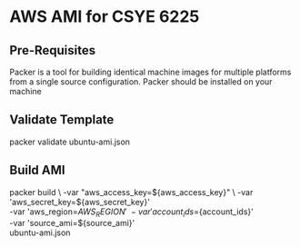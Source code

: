 # AWS AMI for CSYE 6225

## Pre-Requisites
Packer is a tool for building identical machine images for multiple platforms from a single source configuration.
Packer should be installed on your machine


## Validate Template
packer validate ubuntu-ami.json


## Build AMI
packer build \ 
	-var "aws_access_key=${aws_access_key}" \
	-var 'aws_secret_key=${aws_secret_key}' \
      	-var 'aws_region=${AWS_REGION}' \
       	-var 'account_ids=${account_ids}' \
	-var 'source_ami=${source_ami}' \
       ubuntu-ami.json
